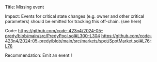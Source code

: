 Title:
Missing event

Impact:
Events for critical state changes (e.g. owner and other critical parameters) should be emitted for tracking this off-chain. (see here)

Code:
https://github.com/code-423n4/2024-05-predy/blob/main/src/PredyPool.sol#L300-L304
https://github.com/code-423n4/2024-05-predy/blob/main/src/markets/spot/SpotMarket.sol#L76-L78

Recommendation:
Emit an event !